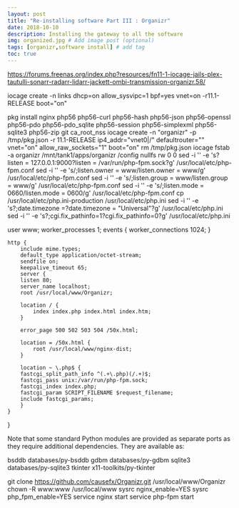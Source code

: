 ```yaml
---
layout: post
title: "Re-installing software Part III : Organizr"
date: 2018-10-10
description: Installing the gateway to all the software
img: organized.jpg # Add image post (optional)
tags: [organizr,software install] # add tag
toc: true
---
```


https://forums.freenas.org/index.php?resources/fn11-1-iocage-jails-plex-tautulli-sonarr-radarr-lidarr-jackett-ombi-transmission-organizr.58/

iocage create -n links dhcp=on allow_sysvipc=1 bpf=yes vnet=on -r11.1-RELEASE boot="on"


pkg install nginx php56 php56-curl php56-hash php56-json php56-openssl php56-pdo php56-pdo_sqlite php56-session php56-simplexml php56-sqlite3 php56-zip git ca_root_nss
iocage create -n "organizr" -p /tmp/pkg.json -r 11.1-RELEASE ip4_addr="vnet0|<IP>/<MASK>" defaultrouter="<GATEWAY>" vnet="on" allow_raw_sockets="1" boot="on"
rm /tmp/pkg.json
iocage fstab -a organizr /mnt/tank1/apps/organizr /config nullfs rw 0 0
sed -i '' -e 's?listen = 127.0.0.1:9000?listen = /var/run/php-fpm.sock?g' /usr/local/etc/php-fpm.conf
sed -i '' -e 's/;listen.owner = www/listen.owner = www/g' /usr/local/etc/php-fpm.conf
sed -i '' -e 's/;listen.group = www/listen.group = www/g' /usr/local/etc/php-fpm.conf
sed -i '' -e 's/;listen.mode = 0660/listen.mode = 0600/g' /usr/local/etc/php-fpm.conf
cp /usr/local/etc/php.ini-production /usr/local/etc/php.ini
sed -i '' -e 's?;date.timezone =?date.timezone = "Universal"?g' /usr/local/etc/php.ini
sed -i '' -e 's?;cgi.fix_pathinfo=1?cgi.fix_pathinfo=0?g' /usr/local/etc/php.ini


user www;
worker_processes 1;
    events {
        worker_connections 1024;
    }

    http {
        include mime.types;
        default_type application/octet-stream;
        sendfile on;
        keepalive_timeout 65;
        server {
        listen 80;
        server_name localhost;
        root /usr/local/www/Organizr;

        location / {
            index index.php index.html index.htm;
        }

        error_page 500 502 503 504 /50x.html;

        location = /50x.html {
            root /usr/local/www/nginx-dist;
        }

        location ~ \.php$ {
        fastcgi_split_path_info ^(.+\.php)(/.+)$;
        fastcgi_pass unix:/var/run/php-fpm.sock;
        fastcgi_index index.php;
        fastcgi_param SCRIPT_FILENAME $request_filename;
        include fastcgi_params;
        }
    }
}


Note that some standard Python modules are provided as separate ports
as they require additional dependencies. They are available as:

bsddb           databases/py-bsddb
gdbm            databases/py-gdbm
sqlite3         databases/py-sqlite3
tkinter         x11-toolkits/py-tkinter


git clone https://github.com/causefx/Organizr.git /usr/local/www/Organizr
chown -R www:www /usr/local/www
sysrc nginx_enable=YES
sysrc php_fpm_enable=YES
service nginx start
service php-fpm start
